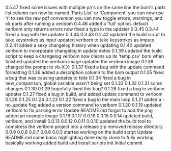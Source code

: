 0.5.47
fixed some issues with multiple pn's on the same line
the bom's parts list column can now be named 'Parts List' or 'Component'
you can now use 'r' to see the raw pdf conversion
you can now toggle errors, warnings, and ok parts after running a veribom
0.4.46
added a 'full' option. default veribom only returns errors now
fixed a typo in the updater
0.3.45
0.3.44
fixed a bug with the updater
0.3.44
0.3.43
0.2.42
updated the build script to take keystrokes as input
updated veribom to take keystrokes as imputs
0.2.41
added a sexy changelog history when updating
0.1.40
updated veribom to incorporate changelog in update notes
0.1.39
updated the build script to keep a changelog
veribom now cleans up its 'temp.csv' bom when finished
updated the veribom image
updated the veribom image
0.1.38
changed the prompt to vb-X.X:
0.1.37
fixed a bug with the update command formatting
0.1.36
added a description column to the bom output
0.1.35
fixed a bug that was causing updates to faile
0.1.34
fixed a bug in new_comparison, global variable wasn't being set
0.1.33
0.1.32
0.1.31
some changes
0.1.30
0.1.29
hopefully fixed this bug?
0.1.28
fixed a bug in veribom updater
0.1.27
fixed a bug in build, and added update command to veribom
0.1.26
0.1.25
0.1.24
0.1.23
0.1.22
fixed a bug in the main loop
0.1.21
added a -no_update flag
added a version command to veribom
0.1.20
0.1.19
updated veribom to fix parsing error
Update README.md
forgot to add the png
added an example image
0.1.18
0.1.17
0.0.16
0.0.15
0.0.14
updated build, veribom, and install
0.0.13
0.0.12
0.0.11
0.0.10
updated the build tool to complress the veribom project into a release zip
removed release directory
0.0.9
0.0.8
0.0.7
0.0.6
0.0.5
started working on the build script
Update README.md
some basic highlighting done
really close to fully working
basically working
added build and install scripts
init
Initial commit
